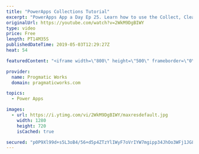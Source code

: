 ```yaml
---
title: "PowerApps Collections Tutorial"
excerpt: "PowerApps App a Day Ep 25. Learn how to use the Collect, ClearCollect, Clear, Patch and Remove functions to add, remove and update PowerApps collections. Working with a collection is very similar to working with a database with a few tweaks.   Pragmatic Works PowerApps class: http://www.pragmaticworks.com"
originalUrl: https://youtube.com/watch?v=2WkM9DgBIWY
type: video
price: Free
length: PT14M35S
publishedDateTime: 2019-05-03T12:29:27Z
heat: 54

featuredContent: "<iframe width=\"800\" height=\"500\" frameborder=\"0\" src=\"https://www.youtube.com/embed/2WkM9DgBIWY\" allow=\"accelerometer; autoplay; encrypted-media; gyroscope; picture-in-picture\" allowfullscreen></iframe>"

provider:
  name: Progmatic Works
  domain: pragmaticworks.com

topics:
  - Power Apps

images:
  - url: https://i.ytimg.com/vi/2WkM9DgBIWY/maxresdefault.jpg
    width: 1280
    height: 720
    isCached: true

secured: "p0P9Xl99d+s5L3oB4/56+d5p4ZTzYlIWyF7oVrIYW7mgipp34JhOo3WFj1JG8pRLi3reW8Lc5owGWdGpuvxuu6CVRGu5mTaa3xW9A54gvsek8KC9bbvKtQSphsmplmqKJSAUjMM/h3heRL+zQztdEc123Z3KKvaT7QKbXTABsHLPT/zbrSNAsZ1yNIiF4Bbv9AbIYa/hX7nE+NzijIK4v9bxp2RyQ5s7/GYh+Rebsnmrf38UHJK4hAYd1u3Cgm8F0vO2hOjGW7BtizaLp2Bncx2iR+BAH74z0ZbrDxwFbvk/M4BJ6dn/gXMiviRXPecB5m0fqe+HdBN1f5PMqdi9c1kE39XkRSvaaSlE2eUrx3Kw2TEDDAYFizqTH5yCjijBOli+CLeztK+moID1g+oYVYAvVLbi48Y0pfijZzdvZI4=;AgBiAQ2NkrWDaL3qaY3ljQ=="
---
```


